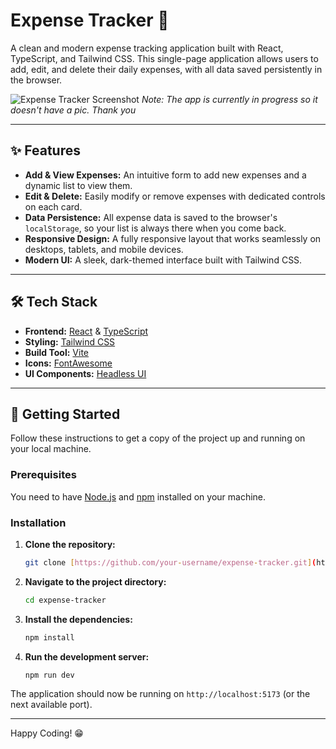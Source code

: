 # Expense Tracker 💸

A clean and modern expense tracking application built with React, TypeScript, and Tailwind CSS. This single-page application allows users to add, edit, and delete their daily expenses, with all data saved persistently in the browser.

![Expense Tracker Screenshot](https://i.imgur.com/your-screenshot-url.png)
_Note: The app is currently in progress so it doesn't have a pic. Thank you_

---

## ✨ Features

-   **Add & View Expenses:** An intuitive form to add new expenses and a dynamic list to view them.
-   **Edit & Delete:** Easily modify or remove expenses with dedicated controls on each card.
-   **Data Persistence:** All expense data is saved to the browser's `localStorage`, so your list is always there when you come back.
-   **Responsive Design:** A fully responsive layout that works seamlessly on desktops, tablets, and mobile devices.
-   **Modern UI:** A sleek, dark-themed interface built with Tailwind CSS.

---

## 🛠️ Tech Stack

-   **Frontend:** [React](https://reactjs.org/) & [TypeScript](https://www.typescriptlang.org/)
-   **Styling:** [Tailwind CSS](https://tailwindcss.com/)
-   **Build Tool:** [Vite](https://vitejs.dev/)
-   **Icons:** [FontAwesome](https://fontawesome.com/)
-   **UI Components:** [Headless UI](https://headlessui.com/)

---

## 🚀 Getting Started

Follow these instructions to get a copy of the project up and running on your local machine.

### Prerequisites

You need to have [Node.js](https://nodejs.org/) and [npm](https://www.npmjs.com/) installed on your machine.

### Installation

1.  **Clone the repository:**
    ```sh
    git clone [https://github.com/your-username/expense-tracker.git](https://github.com/your-username/expense-tracker.git)
    ```
2.  **Navigate to the project directory:**
    ```sh
    cd expense-tracker
    ```
3.  **Install the dependencies:**
    ```sh
    npm install
    ```
4.  **Run the development server:**
    ```sh
    npm run dev
    ```

The application should now be running on `http://localhost:5173` (or the next available port).

---

Happy Coding! 😁